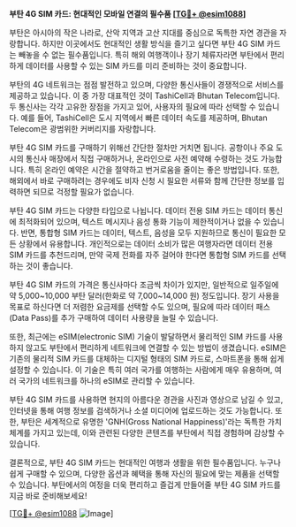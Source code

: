 **부탄 4G SIM 카드: 현대적인 모바일 연결의 필수품 [[TG💪+ @esim1088](https://t.me/s/esim1088)]**

부탄은 아시아의 작은 나라로, 산악 지역과 고산 지대를 중심으로 독특한 자연 경관을 자랑합니다. 하지만 이곳에서도 현대적인 생활 방식을 즐기고 싶다면 부탄 4G SIM 카드는 빼놓을 수 없는 필수품입니다. 특히 해외 여행객이나 장기 체류자라면 부탄에서 편리하게 데이터를 사용할 수 있는 SIM 카드를 미리 준비하는 것이 중요합니다.

부탄의 4G 네트워크는 점점 발전하고 있으며, 다양한 통신사들이 경쟁적으로 서비스를 제공하고 있습니다. 이 중 가장 대표적인 것이 TashiCell과 Bhutan Telecom입니다. 두 통신사는 각각 고유한 장점을 가지고 있어, 사용자의 필요에 따라 선택할 수 있습니다. 예를 들어, TashiCell은 도시 지역에서 빠른 데이터 속도를 제공하며, Bhutan Telecom은 광범위한 커버리지를 자랑합니다.

부탄 4G SIM 카드를 구매하기 위해선 간단한 절차만 거치면 됩니다. 공항이나 주요 도시의 통신사 매장에서 직접 구매하거나, 온라인으로 사전 예약해 수령하는 것도 가능합니다. 특히 온라인 예약은 시간을 절약하고 번거로움을 줄이는 좋은 방법입니다. 또한, 해외에서 바로 구매하려는 경우에도 비자 신청 시 필요한 서류와 함께 간단한 정보를 입력하면 되므로 걱정할 필요가 없습니다.

부탄 4G SIM 카드는 다양한 타입으로 나뉩니다. 데이터 전용 SIM 카드는 데이터 통신에 최적화되어 있으며, 텍스트 메시지나 음성 통화 기능이 제한적이거나 없을 수 있습니다. 반면, 통합형 SIM 카드는 데이터, 텍스트, 음성을 모두 지원하므로 통신이 필요한 모든 상황에서 유용합니다. 개인적으로는 데이터 소비가 많은 여행자라면 데이터 전용 SIM 카드를 추천드리며, 만약 국제 전화를 자주 걸어야 한다면 통합형 SIM 카드를 선택하는 것이 좋습니다.

부탄 4G SIM 카드의 가격은 통신사마다 조금씩 차이가 있지만, 일반적으로 일주일에 약 5,000~10,000 부탄 달러(한화로 약 7,000~14,000 원) 정도입니다. 장기 사용을 목표로 하신다면 더 저렴한 요금제를 선택할 수도 있으며, 필요에 따라 데이터 패스(Data Pass)를 추가 구매하여 데이터 사용량을 늘릴 수 있습니다.

또한, 최근에는 eSIM(electronic SIM) 기술이 발달하면서 물리적인 SIM 카드를 사용하지 않고도 부탄에서 편리하게 네트워크에 연결할 수 있는 방법이 생겼습니다. eSIM은 기존의 물리적 SIM 카드를 대체하는 디지털 형태의 SIM 카드로, 스마트폰을 통해 쉽게 설정할 수 있습니다. 이 기술은 특히 여러 국가를 여행하는 사람에게 매우 유용하며, 여러 국가의 네트워크를 하나의 eSIM로 관리할 수 있습니다.

부탄 4G SIM 카드를 사용하면 현지의 아름다운 경관을 사진과 영상으로 남길 수 있고, 인터넷을 통해 여행 정보를 검색하거나 소셜 미디어에 업로드하는 것도 가능합니다. 또한, 부탄은 세계적으로 유명한 'GNH(Gross National Happiness)'라는 독특한 가치 체계를 가지고 있는데, 이와 관련된 다양한 콘텐츠를 부탄에서 직접 경험하며 감상할 수 있습니다.

결론적으로, 부탄 4G SIM 카드는 현대적인 여행과 생활을 위한 필수품입니다. 누구나 쉽게 구매할 수 있으며, 다양한 옵션과 혜택을 통해 자신의 필요에 맞는 제품을 선택할 수 있습니다. 부탄에서의 여정을 더욱 편리하고 즐겁게 만들어줄 부탄 4G SIM 카드를 지금 바로 준비해보세요!

[[TG💪+ @esim1088](https://t.me/s/esim1088) ![Image](https://i.postimg.cc/Y0z9fWf4/image.png)]